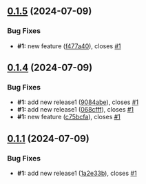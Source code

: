 ## [0.1.5](https://github.com/Derane/symfony-release-example/compare/v0.1.4...v0.1.5) (2024-07-09)


### Bug Fixes

* **#1:** new feature ([f477a40](https://github.com/Derane/symfony-release-example/commit/f477a40eb1535234e7305e53f0a5ee0259d291f9)), closes [#1](https://github.com/Derane/symfony-release-example/issues/1)



## [0.1.4](https://github.com/Derane/symfony-release-example/compare/v1.0.23...v0.1.4) (2024-07-09)


### Bug Fixes

* **#1:** add new release1 ([9084abe](https://github.com/Derane/symfony-release-example/commit/9084abe0d79f51a2ce7f9f0e7cbb54817a79b4a6)), closes [#1](https://github.com/Derane/symfony-release-example/issues/1)
* **#1:** add new release1 ([068cfff](https://github.com/Derane/symfony-release-example/commit/068cfff2a511b68312e6e936d9605ef934e10c46)), closes [#1](https://github.com/Derane/symfony-release-example/issues/1)
* **#1:** new feature ([c75bcfa](https://github.com/Derane/symfony-release-example/commit/c75bcfa67b2e63ce334b2b8039bdf6eb70ca477c)), closes [#1](https://github.com/Derane/symfony-release-example/issues/1)



## [0.1.1](https://github.com/Derane/symfony-release-example/compare/v1.0.21...v0.1.1) (2024-07-09)


### Bug Fixes

* **#1:** add new release1 ([1a2e33b](https://github.com/Derane/symfony-release-example/commit/1a2e33bc0cd7f095b142aa9edf327050be89cfd6)), closes [#1](https://github.com/Derane/symfony-release-example/issues/1)



